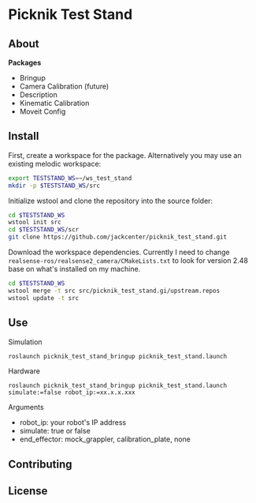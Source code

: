 # Picknik Test Stand

## About

**Packages**
- Bringup
- Camera Calibration (future)
- Description
- Kinematic Calibration
- Moveit Config

## Install

First, create a workspace for the package. Alternatively you may use an existing melodic workspace:
```bash
export TESTSTAND_WS=~/ws_test_stand
mkdir -p $TESTSTAND_WS/src
```

Initialize wstool and clone the repository into the source folder:
```bash
cd $TESTSTAND_WS
wstool init src
cd $TESTSTAND_WS/scr
git clone https://github.com/jackcenter/picknik_test_stand.git
```

Download the workspace dependencies. Currently I need to change `realsense-ros/realsense2_camera/CMakeLists.txt` to look for version 2.48 base on what's installed on my machine.

```bash
cd $TESTSTAND_WS
wstool merge -t src src/picknik_test_stand.gi/upstream.repos
wstool update -t src
```

## Use

Simulation
```bash
roslaunch picknik_test_stand_bringup picknik_test_stand.launch
```
Hardware
```
roslaunch picknik_test_stand_bringup picknik_test_stand.launch simulate:=false robot_ip:=xx.x.x.xxx
```

Arguments
- robot_ip: your robot's IP address
- simulate: true or false
- end_effector: mock_grappler, calibration_plate, none


## Contributing

## License